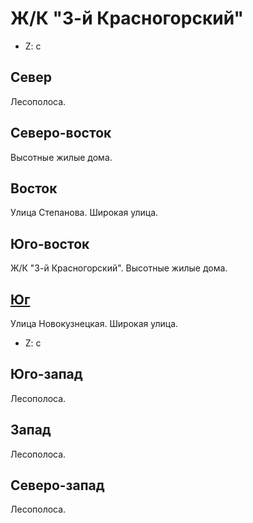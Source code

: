 # Ж/К "3-й Красногорский"

* Z:    c

## Север

Лесополоса.

## Северо-восток

Высотные жилые дома.

## Восток

Улица Степанова.
Широкая улица.

## Юго-восток

Ж/К "3-й Красногорский".
Высотные жилые дома.

## [Юг](./09610085.md)

Улица Новокузнецкая.
Широкая улица.

* Z:    c

## Юго-запад

Лесополоса.

## Запад

Лесополоса.

## Северо-запад

Лесополоса.

